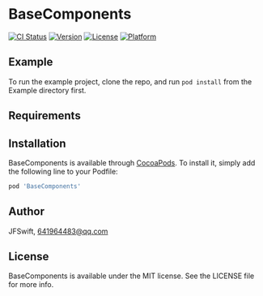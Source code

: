 # BaseComponents

[![CI Status](https://img.shields.io/travis/JFSwift/BaseComponents.svg?style=flat)](https://travis-ci.org/JFSwift/BaseComponents)
[![Version](https://img.shields.io/cocoapods/v/BaseComponents.svg?style=flat)](https://cocoapods.org/pods/BaseComponents)
[![License](https://img.shields.io/cocoapods/l/BaseComponents.svg?style=flat)](https://cocoapods.org/pods/BaseComponents)
[![Platform](https://img.shields.io/cocoapods/p/BaseComponents.svg?style=flat)](https://cocoapods.org/pods/BaseComponents)

## Example

To run the example project, clone the repo, and run `pod install` from the Example directory first.

## Requirements

## Installation

BaseComponents is available through [CocoaPods](https://cocoapods.org). To install
it, simply add the following line to your Podfile:

```ruby
pod 'BaseComponents'
```

## Author

JFSwift, 641964483@qq.com

## License

BaseComponents is available under the MIT license. See the LICENSE file for more info.
